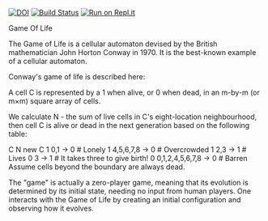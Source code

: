 [![DOI](https://zenodo.org/badge/288799494.svg)](https://zenodo.org/badge/latestdoi/288799494) 
[![Build Status](https://travis-ci.com/sj94123/HW2.svg?branch=master)](https://travis-ci.com/sj94123/HW2)
[![Run on Repl.it](https://repl.it/badge/github/sj94123/HW2)](https://repl.it/github/sj94123/HW2)



Game Of Life

The Game of Life is a   cellular automaton   devised by the British mathematician   John Horton Conway   in 1970.   It is the best-known example of a cellular automaton.

Conway's game of life is described   here:

A cell   C   is represented by a   1   when alive,   or   0   when dead,   in an   m-by-m   (or m×m)   square array of cells.

We calculate   N   - the sum of live cells in C's   eight-location neighbourhood,   then cell   C   is alive or dead in the next generation based on the following table:

   C   N                 new C
   1   0,1             ->  0  # Lonely
   1   4,5,6,7,8       ->  0  # Overcrowded
   1   2,3             ->  1  # Lives
   0   3               ->  1  # It takes three to give birth!
   0   0,1,2,4,5,6,7,8 ->  0  # Barren
Assume cells beyond the boundary are always dead.

The "game" is actually a zero-player game, meaning that its evolution is determined by its initial state, needing no input from human players.   One interacts with the Game of Life by creating an initial configuration and observing how it evolves.



